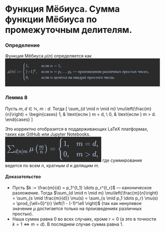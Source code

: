 # Функция Мёбиуса. Сумма функции Мёбиуса по промежуточным делителям.

### **Определение**

Функция Мёбиуса $\mu(n)$ определяется как
![Пример изображения](mebius.jpg)

### **Лемма 8**

Пусть $m, d \in \mathbb{N}$, $m : d$. Тогда
\[
\sum_{d \mid n \mid m} \mu\left(\frac{m}{n}\right) = 
\begin{cases} 
1, & \text{если } m = d, \\
0, & \text{если } m > d.
\end{cases}
\]

Это корректно отобразится в поддерживающих LaTeX платформах, таких как GitHub или Jupyter Notebooks.
![Пример изображения](lemma8.jpg)
где суммирование ведется по всем $n$, кратным $d$ и делящим $m$.

#### **Доказательство**

+ Пусть $k := \frac{m}{d} = p_1^{t_1} \dots p_r^{t_r}$ — каноническое разложение. Тогда
  $\sum_{d \mid n \mid m} \mu\left(\frac{m}{n}\right) = \sum_{s \mid \frac{m}{d}} \mu(s) = \sum_{s \mid p_1 \dots p_r} \mu(s) = \prod_{\ell=0}^{r} \left(1 - (-1)^\ell \right)$
  (так как ненулевое значение $\mu$ достигается только на произведениях различных простых).
+ Наша сумма равна 0 во всех случаях, кроме $r = 0$ (а это в точности $k = 1 \iff m = d$). В последнем случае сумма равна 1.
